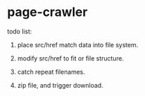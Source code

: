 page-crawler
============



todo list:


1.  place src/href match data into file system.

2.  modify src/href to fit or file structure.  

3.  catch repeat filenames.

4.  zip file, and trigger download.



